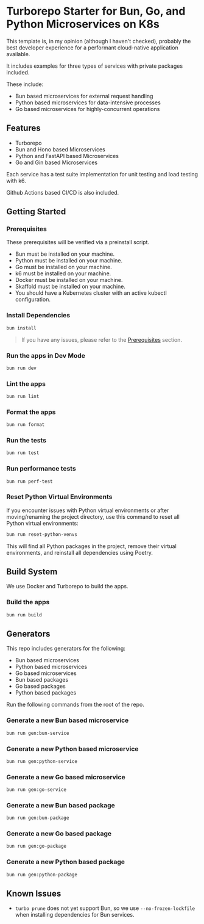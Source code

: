 # Turborepo Starter for Bun, Go, and Python Microservices on K8s

This template is, in my opinion (although I haven't checked), probably the best developer experience for a performant cloud-native application available.

It includes examples for three types of services with private packages included.

These include:

- Bun based microservices for external request handling
- Python based microservices for data-intensive processes
- Go based microservices for highly-concurrent operations

## Features

- Turborepo
- Bun and Hono based Microservices
- Python and FastAPI based Microservices
- Go and Gin based Microservices

Each service has a test suite implementation for unit testing and load testing with k6.

Github Actions based CI/CD is also included.

## Getting Started

### Prerequisites

These prerequisites will be verified via a preinstall script.

- Bun must be installed on your machine.
- Python must be installed on your machine.
- Go must be installed on your machine.
- k6 must be installed on your machine.
- Docker must be installed on your machine.
- Skaffold must be installed on your machine.
- You should have a Kubernetes cluster with an active kubectl configuration.

### Install Dependencies

```bash
bun install
```

> If you have any issues, please refer to the [Prerequisites](#prerequisites) section.

### Run the apps in Dev Mode

```bash
bun run dev
```

### Lint the apps

```bash
bun run lint
```

### Format the apps

```bash
bun run format
```

### Run the tests

```bash
bun run test
```

### Run performance tests

```bash
bun run perf-test
```

### Reset Python Virtual Environments

If you encounter issues with Python virtual environments or after moving/renaming the project directory, use this command to reset all Python virtual environments:

```bash
bun run reset-python-venvs
```

This will find all Python packages in the project, remove their virtual environments, and reinstall all dependencies using Poetry.

## Build System

We use Docker and Turborepo to build the apps.

### Build the apps

```bash
bun run build
```

## Generators

This repo includes generators for the following:

- Bun based microservices
- Python based microservices
- Go based microservices
- Bun based packages
- Go based packages
- Python based packages

Run the following commands from the root of the repo.

### Generate a new Bun based microservice

```bash
bun run gen:bun-service
```

### Generate a new Python based microservice

```bash
bun run gen:python-service
```

### Generate a new Go based microservice

```bash
bun run gen:go-service
```

### Generate a new Bun based package

```bash
bun run gen:bun-package
```

### Generate a new Go based package

```bash
bun run gen:go-package
```

### Generate a new Python based package

```bash
bun run gen:python-package
```

## Known Issues

- `turbo prune` does not yet support Bun, so we use `--no-frozen-lockfile` when installing dependencies for Bun services.
